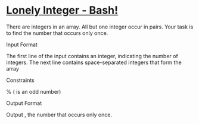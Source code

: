 # [Lonely Integer - Bash!](https://www.hackerrank.com/challenges/lonely-integer-2/problem)

There are integers in an array. All but one integer occur in pairs. Your task is to find the number that occurs only once.

Input Format

The first line of the input contains an integer, indicating the number of integers. The next line contains space-separated integers that form the array

Constraints

% ( is an odd number)

Output Format

Output , the number that occurs only once.
